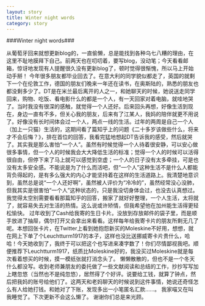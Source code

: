 ```yaml
---
layout: story
title: Winter night words
category: story
---
```


###Winter night words###

从葡萄牙回来就想更新blog的，一直偷懒，总是能找到各种乌七八糟的理由，在这里不耻地膜拜下自己。前两天也在叨叨着，要写blog，没动笔；今天看看邮箱，惊讶地发现有人提醒很久没有更新blog了，顿时觉得很惭愧，所以马上开始动手掰！今年很多朋友都毕业回去了。在意大利的同学貌似都走了，英国的就剩下一个在伦敦工作，德国的朋友们晚来一年还在读书，在奥斯陆的，熟悉的朋友也都没剩多少了。DT是在米兰最后离开的人之一，和她聊天的时候，她说送走同学回来，购物、吃饭、看电影什么的都是一个人，有一天回家对着电脑，就哇地哭了。当时我没有很深的感触，就觉得一个人还好。后来回头再想，好像生活到现在，身边一直有不多，但关心我的朋友，后来有了江某人，我妈的陪伴就更不用说了。好像没有长时间体会过一个人，两点一线的生活。过年的两周是自己一个人（加上一只猫）生活的，这期间看了篇知乎上的问题《二十多岁该做些什么，将来才不会后悔？》，排在首位的回答，我看完猛地想起DT告诉我的感受，然后就哭了。其实我是那么害怕“一个人”。虽然有时候觉得一个人待着很安静，可以安心做很多事情，但一个人的时候我会大大降低生活的标准；觉得一个人的时候可以活得很自由，但停下来了马上就可以感觉到空虚；一个人的日子没有太多牵挂，可是也没有太多安全感。不能说是为了什么而活吧，但“一个人”这种生活不是什么人都能背负得起的，是有多么强大的内心才能坚持着在这样的生活道路上。我清楚地意识到，虽然总是说“一个人还好啊”，虽然被人评价为“冷冷的”，虽然经常没心没肺，但我其实是很害怕“一个人”这种状态的，只是我没切身体会过，也没去认真想过。我觉得太空别需要看看那篇知乎的回答，搬家了就好好整理，一个人生活，太将就了，就容易失去对生活的热情。这么说或许矫情，但我希望他在加州能生活得更轻松愉快。过年收到了Cash给我寄的生日卡片。没放到存放邮件的袋子里，而是顺手放进了抽屉，偶尔打开又会拿出来看看。这样每年给我寄卡片的朋友所剩无几了呢。本想回张卡片，在Twitter上看到她抱怨新买的Moleskine不好用，想想，就在网上下单了个Leuchtturm1917的本子，这样也没比送挪威寄卡片贵什么，哈哈！今天她收到了，我终于可以把这个也写进来凑字数了！你们尽情鄙视我吧。顺便推荐下Leuchtturm1917，纸质比Moleskine好的，我没买过Moleskine就是每次看着想买的时候，摸一模纸张就打消念头了。懒懒散散的，但也不是一个冬天什么都没写。收到老师兼朋友的委托做了一些文献阅读和总结的工作，抄抄写写加上瞎忽悠（当然也不是纯忽悠），居然得了个好评。说要给工钱，就算了钟点，然后把我妈的账号给他们了。这两天和老妈聊天的时候说到这件事情，她说还奇怪怎么有人给她打钱。和她对了下账，发现多出一小笔匿名汇款……。我家喵又在叫我睡觉了。下次更新不会这么懒了。谢谢你们总是来光顾。